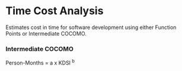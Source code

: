 # Time Cost Analysis

Estimates cost in time for software development using either Function Points or Intermediate COCOMO.

### Intermediate COCOMO

Person-Months = a x KDSI <sup>b</sup>
